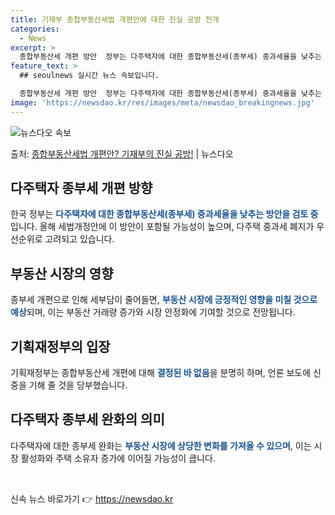 ```yaml
---
title: 기재부 종합부동산세법 개편안에 대한 진실 공방 전개
categories:
  - News
excerpt: >
  종합부동산세 개편 방안  정부는 다주택자에 대한 종합부동산세(종부세) 중과세율을 낮추는 방안을 검토 중인 것…
feature_text: >
  ## seoulnews 실시간 뉴스 속보입니다.

  종합부동산세 개편 방안  정부는 다주택자에 대한 종합부동산세(종부세) 중과세율을 낮추는 방안을 검토 중인 것…
image: 'https://newsdao.kr/res/images/meta/newsdao_breakingnews.jpg'
---
```


![뉴스다오 속보](https://newsdao.kr/res/images/meta/newsdao_breakingnews.jpg)

<p>출처: <a href="https://newsdao.kr/4044" rel="dofollow">종합부동산세법 개편안? 기재부의 진실 공방!</a> | 뉴스다오</p>

<h2 data-ke-size="size26">다주택자 종부세 개편 방향</h2>
한국 정부는 <b><span style="color: #1a5490;">다주택자에 대한 종합부동산세(종부세) 중과세율을 낮추는 방안을 검토 중</span></b>입니다. 올해 세법개정안에 이 방안이 포함될 가능성이 높으며, 다주택 중과세 폐지가 우선순위로 고려되고 있습니다.

<h2 data-ke-size="size26">부동산 시장의 영향</h2>
종부세 개편으로 인해 세부담이 줄어들면, <b><span style="color: #1a5490;">부동산 시장에 긍정적인 영향을 미칠 것으로 예상</span></b>되며, 이는 부동산 거래량 증가와 시장 안정화에 기여할 것으로 전망됩니다. 

<h2 data-ke-size="size26">기획재정부의 입장</h2>
기획재정부는 종합부동산세 개편에 대해 <b><span style="color: #1a5490;">결정된 바 없음</span></b>을 분명히 하며, 언론 보도에 신중을 기해 줄 것을 당부했습니다.

<h2 data-ke-size="size26">다주택자 종부세 완화의 의미</h2>
다주택자에 대한 종부세 완화는 <b><span style="color: #1a5490;">부동산 시장에 상당한 변화를 가져올 수 있으며</span></b>, 이는 시장 활성화와 주택 소유자 증가에 이어질 가능성이 큽니다.

<p data-ke-size="size16">&nbsp;</p> 

신속 뉴스 바로가기 👉 <a href="https://newsdao.kr" rel="dofollow">https://newsdao.kr</a>


